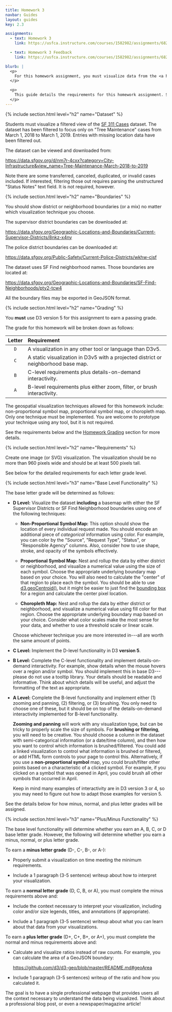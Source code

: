 ```yaml
---
title: Homework 3
navbar: Guides
layout: guides
key: 2.3

assignments:
  - text: Homework 3
    link: https://usfca.instructure.com/courses/1582982/assignments/6821958

  - text: Homework 3 Feedback
    link: https://usfca.instructure.com/courses/1582982/assignments/6821978

blurb: |
  <p>
    For this homework assignment, you must visualize data from the <a href="https://data.sfgov.org/d/nm7r-4cxx?category=City-Infrastructure&view_name=Tree-Maintenance-March-2018-to-2019">SF Tree Maintenance March 2018 to March 2019</a> dataset using a geospatial data visualization technique in D3 <strong>version 5</strong>. The techniques allowed for this homework include: non-proportional symbol map, proportional symbol map, or choropleth map.
  </p>

  <p>
    This guide details the requirements for this homework assignment. See the <a href="homework-submission.html">Homework Submission</a> and <a href="homework-feedback.html">Homework Feedback</a> guides for other requirements.
  </p>
---
```


{% include section.html level="h2" name="Dataset" %}

Students must visualize a filtered view of the [SF 311 Cases](https://data.sfgov.org/City-Infrastructure/311-Cases/vw6y-z8j6) dataset. The dataset has been filtered to focus only on "Tree Maintenance" cases from March 1, 2018 to March 1, 2019. Entries with missing location data have been filtered out.

The dataset can be viewed and downloaded from:

<https://data.sfgov.org/d/nm7r-4cxx?category=City-Infrastructure&view_name=Tree-Maintenance-March-2018-to-2019>

Note there are some transferred, canceled, duplicated, or invalid cases included. If interested, filtering those out requires parsing the unstructured "Status Notes" text field. It is not required, however.

{% include section.html level="h2" name="Boundaries" %}

You should show district or neighborhood boundaries (or a mix) no matter which visualization technique you choose.

The supervisor district boundaries can be downloaded at:

<https://data.sfgov.org/Geographic-Locations-and-Boundaries/Current-Supervisor-Districts/8nkz-x4ny>

The police district boundaries can be downloaded at:

<https://data.sfgov.org/Public-Safety/Current-Police-Districts/wkhw-cjsf>

The dataset uses SF Find neighborhood names. Those boundaries are located at:

<https://data.sfgov.org/Geographic-Locations-and-Boundaries/SF-Find-Neighborhoods/pty2-tcw4>

All the boundary files may be exported in GeoJSON format.

{% include section.html level="h2" name="Grading" %}

<article class="message is-danger">
  <div class="message-body">
    You <strong>must</strong> use D3 version 5 for this assignment to earn a passing grade.
  </div>
</article>

The grade for this homework will be broken down as follows:

| Letter | Requirement |
|:------:|:------------|
| `D` | A visualization in any other tool or language than D3v5. |
| `C` | A static visualization in D3v5 with a projected district or neighborhood base map. |
| `B` | C-level requirements plus details-on-demand interactivity. |
| `A` | B-level requirements plus either zoom, filter, or brush interactivity. |

The geospatial visualization techniques allowed for this homework include: non-proportional symbol map, proportional symbol map, or choropleth map. Only one technique must be implemented. You are welcome to prototype your technique using any tool, but it is not required.

See the requirements below and the [Homework Grading](homework-submission.html#grading) section for more details.

{% include section.html level="h2" name="Requirements" %}

Create one image (or SVG) visualization. The visualization should be no more than 960 pixels wide and should be at least 500 pixels tall.

See below for the detailed requirements for each letter grade level.

{% include section.html level="h3" name="Base Level Functionality" %}

The base letter grade will be determined as follows:

  - **D Level:** Visualize the dataset **including** a basemap with either the SF Supervisor Districts or SF Find Neighborhood boundaries using one of the following techniques:

    - **Non-Proportional Symbol Map:** This option should show the location of every individual request made. You should encode an additional piece of *categorical* information using color. For example, you can color by the "Source", "Request Type", "Status", or "Responsible Agency" columns. Also, consider how to use shape, stroke, and opacity of the symbols effectively.

    - **Proportional Symbol Map:** Nest and rollup the data by either district or neighborhood, and visualize a numerical value using the size of each symbol. Choose the appropriate underlying boundary map based on your choice. You will also need to calculate the "center" of that region to place each the symbol. You should be able to use [d3.geoCentroid()](https://github.com/d3/d3-geo/blob/master/README.md#geoCentroid), but it might be easier to just find the [bounding box](https://bl.ocks.org/mbostock/1160929) for a region and calculate the center pixel location.

    - **Choropleth Map:** Nest and rollup the data by either district or neighborhood, and visualize a numerical value using fill color for that region. Choose the appropriate underlying boundary map based on your choice. Consider what color scales make the most sense for your data, and whether to use a threshold scale or linear scale.

    Choose whichever technique you are more interested in---all are worth the same amount of points.

  - **C Level:** Implement the D-level functionality in D3 **version 5**.

  - **B Level:** Complete the C-level functionality and implement details-on-demand interactivity. For example, show details when the mouse hovers over a region and/or symbol. You should implement this in base D3---please do not use a tooltip library. Your details should be readable and informative. Think about which details will be useful, and adjust the formatting of the text as appropriate.

  - **A Level:** Complete the B-level functionality and implement either (1) zooming and panning, (2) filtering, or (3) brushing. You only need to choose one of these, but it should be on top of the details-on-demand interactivity implemented for B-level functionality.

    **Zooming and panning** will work with any visualization type, but can be tricky to properly scale the size of symbols. For **brushing or filtering**, you will need to be creative. You should choose a column in the dataset with semi-categorical information (or a date/time column), and then how you want to control which information is brushed/filtered. You could add a linked visualization to control what information is brushed or filtered, or add HTML form controls to your page to control this. Alternatively, if you use a **non-proportional symbol** map, you could brush/filter other points based on a characteristic of a clicked symbol. For example, if you clicked on a symbol that was opened in April, you could brush all other symbols that occurred in April.

    Keep in mind many examples of interactivity are in D3 version 3 or 4, so you may need to figure out how to adapt those examples for version 5.

See the details below for how minus, normal, and plus letter grades will be assigned.

{% include section.html level="h3" name="Plus/Minus Functionality" %}

The base level functionality will determine whether you earn an A, B, C, or D base letter grade. However, the following will determine whether you earn a minus, normal, or plus letter grade.

To earn a **minus letter grade** (D-, C-, B-, or A-):

  - Properly submit a visualization on time meeting the minimum requirements.

  - Include a 1 paragraph (3-5 sentence) writeup about how to interpret your visualization.

To earn a **normal letter grade** (D, C, B, or A), you must complete the minus requirements above and:

  - Include the context necessary to interpret your visualization, including color and/or size legends, titles, and annotations (if appropriate).

  - Include a 1 paragraph (3-5 sentence) writeup about what you can learn about that data from your visualizations.

To earn a **plus letter grade** (D+, C+, B+, or A+), you must complete the normal and minus requirements above and:

  - Calculate and visualize ratios instead of raw counts. For example, you can calculate the area of a GeoJSON boundary:

      <https://github.com/d3/d3-geo/blob/master/README.md#geoArea>

  - Include 1 paragraph (3-5 sentences) writeup of the ratio and how you calculated it.

The goal is to have a single professional webpage that provides users all the context necessary to understand the data being visualized. Think about a professional blog post, or even a newspaper/magazine article!
